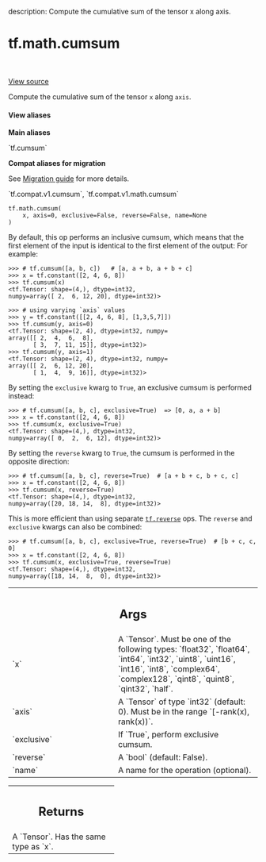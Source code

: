 description: Compute the cumulative sum of the tensor x along axis.

<div itemscope itemtype="http://developers.google.com/ReferenceObject">
<meta itemprop="name" content="tf.math.cumsum" />
<meta itemprop="path" content="Stable" />
</div>

# tf.math.cumsum

<!-- Insert buttons and diff -->

<table class="tfo-notebook-buttons tfo-api nocontent" align="left">

</table>

<a target="_blank" class="external" href="/code/stable/tensorflow/python/ops/math_ops.py">View source</a>



Compute the cumulative sum of the tensor `x` along `axis`.

<section class="expandable">
  <h4 class="showalways">View aliases</h4>
  <p>
<b>Main aliases</b>
<p>`tf.cumsum`</p>

<b>Compat aliases for migration</b>
<p>See
<a href="https://www.tensorflow.org/guide/migrate">Migration guide</a> for
more details.</p>
<p>`tf.compat.v1.cumsum`, `tf.compat.v1.math.cumsum`</p>
</p>
</section>

<pre class="devsite-click-to-copy prettyprint lang-py tfo-signature-link">
<code>tf.math.cumsum(
    x, axis=0, exclusive=False, reverse=False, name=None
)
</code></pre>



<!-- Placeholder for "Used in" -->

By default, this op performs an inclusive cumsum, which means that the first
element of the input is identical to the first element of the output:
For example:

```
>>> # tf.cumsum([a, b, c])   # [a, a + b, a + b + c]
>>> x = tf.constant([2, 4, 6, 8])
>>> tf.cumsum(x)
<tf.Tensor: shape=(4,), dtype=int32,
numpy=array([ 2,  6, 12, 20], dtype=int32)>
```

```
>>> # using varying `axis` values
>>> y = tf.constant([[2, 4, 6, 8], [1,3,5,7]])
>>> tf.cumsum(y, axis=0)
<tf.Tensor: shape=(2, 4), dtype=int32, numpy=
array([[ 2,  4,  6,  8],
       [ 3,  7, 11, 15]], dtype=int32)>
>>> tf.cumsum(y, axis=1)
<tf.Tensor: shape=(2, 4), dtype=int32, numpy=
array([[ 2,  6, 12, 20],
       [ 1,  4,  9, 16]], dtype=int32)>
```

By setting the `exclusive` kwarg to `True`, an exclusive cumsum is performed
instead:

```
>>> # tf.cumsum([a, b, c], exclusive=True)  => [0, a, a + b]
>>> x = tf.constant([2, 4, 6, 8])
>>> tf.cumsum(x, exclusive=True)
<tf.Tensor: shape=(4,), dtype=int32,
numpy=array([ 0,  2,  6, 12], dtype=int32)>
```

By setting the `reverse` kwarg to `True`, the cumsum is performed in the
opposite direction:

```
>>> # tf.cumsum([a, b, c], reverse=True)  # [a + b + c, b + c, c]
>>> x = tf.constant([2, 4, 6, 8])
>>> tf.cumsum(x, reverse=True)
<tf.Tensor: shape=(4,), dtype=int32,
numpy=array([20, 18, 14,  8], dtype=int32)>
```

This is more efficient than using separate <a href="../../tf/reverse.md"><code>tf.reverse</code></a> ops.
The `reverse` and `exclusive` kwargs can also be combined:

```
>>> # tf.cumsum([a, b, c], exclusive=True, reverse=True)  # [b + c, c, 0]
>>> x = tf.constant([2, 4, 6, 8])
>>> tf.cumsum(x, exclusive=True, reverse=True)
<tf.Tensor: shape=(4,), dtype=int32,
numpy=array([18, 14,  8,  0], dtype=int32)>
```

<!-- Tabular view -->
 <table class="responsive fixed orange">
<colgroup><col width="214px"><col></colgroup>
<tr><th colspan="2"><h2 class="add-link">Args</h2></th></tr>

<tr>
<td>
`x`
</td>
<td>
A `Tensor`. Must be one of the following types: `float32`, `float64`,
`int64`, `int32`, `uint8`, `uint16`, `int16`, `int8`, `complex64`,
`complex128`, `qint8`, `quint8`, `qint32`, `half`.
</td>
</tr><tr>
<td>
`axis`
</td>
<td>
A `Tensor` of type `int32` (default: 0). Must be in the range
`[-rank(x), rank(x))`.
</td>
</tr><tr>
<td>
`exclusive`
</td>
<td>
If `True`, perform exclusive cumsum.
</td>
</tr><tr>
<td>
`reverse`
</td>
<td>
A `bool` (default: False).
</td>
</tr><tr>
<td>
`name`
</td>
<td>
A name for the operation (optional).
</td>
</tr>
</table>



<!-- Tabular view -->
 <table class="responsive fixed orange">
<colgroup><col width="214px"><col></colgroup>
<tr><th colspan="2"><h2 class="add-link">Returns</h2></th></tr>
<tr class="alt">
<td colspan="2">
A `Tensor`. Has the same type as `x`.
</td>
</tr>

</table>


